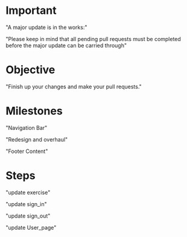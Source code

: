 
# Important

"A major update is in the works:"

"Please keep in mind that all pending pull requests must be completed before the major update can be carried through"

# Objective

"Finish up your changes and make your pull requests."

# Milestones

"Navigation Bar"

"Redesign and overhaul"

"Footer Content"

# Steps

"update exercise"

"update sign_in"

"update sign_out"

"update User_page"
